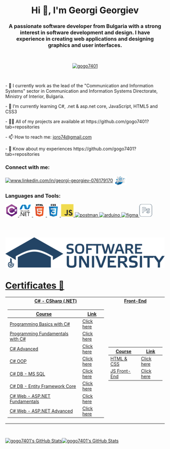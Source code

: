 <h1 align="center">Hi 👋, I'm Georgi Georgiev</h1>
<h3 align="center">A passionate software developer from Bulgaria with a strong interest in software development and design. I have experience in creating web applications and designing graphics and user interfaces.</h3>
<br>
<p align="center"> <a href="https://github.com/gogo7401?tab=repositories"><img src="https://github-profile-trophy.vercel.app/?username=gogo7401" alt="gogo7401" /></a> </p>
 <br> 

<div align="left">
<p>
- 🔭 I currently work as the lead of the "Communication and Information Systems" sector in Communication and Information Systems Directorate, Ministry of Interior, Bulgaria.
</p>
<p>
- 🌱 I’m currently learning C#, .net & asp.net core, JavaScript, HTML5 and CSS3
</p>
<p>
- 👨‍💻 All of my projects are available at https://github.com/gogo7401?tab=repositories
</p>
<p>
- 📫 How to reach me: <a href="mailto:joro74@gmail.com" target="blank"> joro74@gmail.com</a>
</p>
<p>
- 📄 Know about my experiences https://github.com/gogo7401?tab=repositories
</p>
</div>
<h3 align="left">Connect with me:</h3>
<p align="left">
<a href="https://linkedin.com/in/georgi-georgiev-076179170" target="blank"><img align="center" src="https://raw.githubusercontent.com/rahuldkjain/github-profile-readme-generator/master/src/images/icons/Social/linked-in-alt.svg" alt="www.linkedin.com/in/georgi-georgiev-076179170" height="30" width="40" /></a>    <a href="mailto:joro74@gmail.com" target="blank"><img align="center" src="https://github.com/gogo7401/gogo7401/blob/main/email-icon.jpg?raw=true" alt="joro74@gmail.com" height="30" width="40" /></a>
</p>

<h3 align="left">Languages and Tools:</h3>
<p align="left"> <a href="https://www.w3schools.com/cs/" target="_blank" rel="noreferrer"> <img src="https://raw.githubusercontent.com/devicons/devicon/master/icons/csharp/csharp-original.svg" alt="csharp" width="40" height="40"/> </a> <a href="https://dotnet.microsoft.com/" target="_blank" rel="noreferrer"> <img src="https://raw.githubusercontent.com/devicons/devicon/master/icons/dot-net/dot-net-original-wordmark.svg" alt="dotnet" width="40" height="40"/> </a> <a href="https://www.w3schools.com/html/" target="_blank" rel="noreferrer"> <img src="https://raw.githubusercontent.com/devicons/devicon/master/icons/html5/html5-original-wordmark.svg" alt="html5" width="40" height="40"/> </a> <a href="https://www.w3schools.com/css/" target="_blank" rel="noreferrer"> <img src="https://raw.githubusercontent.com/devicons/devicon/master/icons/css3/css3-original-wordmark.svg" alt="css3" width="40" height="40"/> </a> <a href="https://developer.mozilla.org/en-US/docs/Web/JavaScript" target="_blank" rel="noreferrer"> <img src="https://raw.githubusercontent.com/devicons/devicon/master/icons/javascript/javascript-original.svg" alt="javascript" width="40" height="40"/> </a> <a href="https://postman.com" target="_blank" rel="noreferrer"> <img src="https://www.vectorlogo.zone/logos/getpostman/getpostman-icon.svg" alt="postman" width="40" height="40"/> </a> <a href="https://www.arduino.cc/" target="_blank" rel="noreferrer"> <img src="https://cdn.worldvectorlogo.com/logos/arduino-1.svg" alt="arduino" width="40" height="40"/> </a> <a href="https://www.figma.com/" target="_blank" rel="noreferrer"> <img src="https://www.vectorlogo.zone/logos/figma/figma-icon.svg" alt="figma" width="40" height="40"/> </a> <a href="https://www.photoshop.com/en" target="_blank" rel="noreferrer"> <img src="https://raw.githubusercontent.com/devicons/devicon/master/icons/photoshop/photoshop-line.svg" alt="photoshop" width="40" height="40"/> </a>  </p>
<br>
<br>
<p>
<a href="https://softuni.bg" target="blank"><img align="center" src="https://github.com/gogo7401/gogo7401/blob/main/softuni_ico.png?raw=true" alt="softuni.bg" style="max-width: 100%; /></a>
</p>
<br>
<br>
<br>                                             
<div dir="auto">                                              
<h1 align="left">Certificates 📜 </h1>
</div>
 <div dir="auto">
  <p align="top">
<table>
<tbody><tr>
  <th> C# - CSharp (.NET) </th>
  <th> Front-End </th>
</tr>
<tr>
<td>
<table>
<thead>
<tr>
<th><strong>Course</strong></th>
<th><strong>Link</strong></th>
</tr>
</thead>
<tbody>
<tr>
<td><a href="https://softuni.bg/trainings/3875/programming-basics-with-csharp-november-2022" rel="nofollow"> Programming Basics with C# </a></td>
<td><a href="https://softuni.bg/certificates/details/151266/1a24a5df" rel="nofollow"> Click here</a></td>
</tr>
<tr>
<td><a href="https://softuni.bg/trainings/3950/programming-fundamentals-with-csharp-january-2023" rel="nofollow"> Programming Fundamentals with C# </a></td>
<td><a href="https://softuni.bg/certificates/details/166545/bd61449f" rel="nofollow"> Click here</a></td>
</tr>
<tr>
<td><a href="https://softuni.bg/trainings/4223/csharp-advanced-september-2023" rel="nofollow"> C# Advanced </a></td>
<td><a href="https://softuni.bg/certificates/details/188414/1d973c33" rel="nofollow"> Click here</a></td>
</tr>
<tr>
<td><a href="https://softuni.bg/courses/c-sharp-oop" rel="nofollow"> C# OOP </a></td>
<td><a href="https://softuni.bg/certificates/details/195627/b0a853b4" rel="nofollow"> Click here</a></td>
</tr>
<tr>
<td><a href="https://softuni.bg/courses/ms-sql" rel="nofollow"> C# DB - MS SQL </a></td>
<td><a href="#" rel="nofollow"> Click here</a></td>
</tr>
<tr>
<td><a href="https://softuni.bg/courses/entity-framework-core" rel="nofollow"> C# DB - Entity Framework Core </a></td>
<td><a href="#" rel="nofollow"> Click here</a></td>
</tr>
<tr>
<td><a href="https://softuni.bg/courses/csharp-web-basics" rel="nofollow"> C# Web - ASP.NET Fundamentals </a></td>
<td><a href="#" rel="nofollow"> Click here</a></td>
</tr>
 <tr>
<td><a href="https://softuni.bg/courses/asp-net-core" rel="nofollow"> C# Web - ASP.NET Advanced </a></td>
<td><a href="#" rel="nofollow"> Click here</a></td>
</tr>
</tbody>
</table>
</td>
<td>
<table>
<thead>
<tr>
<th><strong>Course</strong></th>
<th><strong>Link</strong></th>
</tr>
</thead>
<tbody>
<tr>
<td><a href="https://softuni.bg/trainings/4528/html-and-css-may-2024" rel="nofollow"> HTML &amp; CSS </a></td>
<td><a href="https://softuni.bg/certificates/certificates/converttoimage/218393?code=a846fd39" rel="nofollow"> Click here </a></td>
</tr>
<tr>
<td><a href="https://softuni.bg/trainings/4531/js-front-end-june-2024" rel="nofollow"> JS Front-End </a></td>
<td><a href="#" rel="nofollow"> Click here </a></td>
</tr>
</tbody>
</table>
</td>
</tr></tbody></table>
 </p>
 </div>
<br>

<p><img src="https://github-readme-stats.vercel.app/api/top-langs/?username=gogo7401&theme=buefy&show_icons=true&hide_border=true&layout=compact" alt="gogo7401's GitHub Stats" /><img src="https://github-readme-streak-stats.herokuapp.com/?user=gogo7401&theme=buefy&hide_border=true" alt="gogo7401's GitHub Stats" /></p>



<!--
**gogo7401/gogo7401** is a ✨ _special_ ✨ repository because its `README.md` (this file) appears on your GitHub profile.

Here are some ideas to get you started:

- 🔭 I’m currently working on ...
- 🌱 I’m currently learning ...
- 👯 I’m looking to collaborate on ...
- 🤔 I’m looking for help with ...
- 💬 Ask me about ...
- 📫 How to reach me: ...
- 😄 Pronouns: ...
- ⚡ Fun fact: ...
-->
